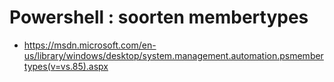# Powershell : soorten membertypes

- https://msdn.microsoft.com/en-us/library/windows/desktop/system.management.automation.psmembertypes(v=vs.85).aspx

